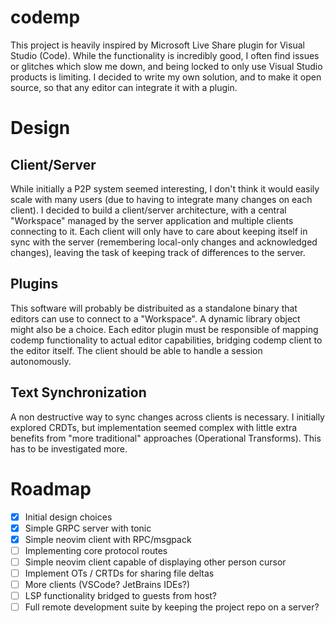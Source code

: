# codemp
This project is heavily inspired by Microsoft Live Share plugin for Visual Studio (Code).
While the functionality is incredibly good, I often find issues or glitches which slow me down, and being locked to only use Visual Studio products is limiting.
I decided to write my own solution, and to make it open source, so that any editor can integrate it with a plugin.

# Design
## Client/Server
While initially a P2P system seemed interesting, I don't think it would easily scale with many users (due to having to integrate many changes on each client).
I decided to build a client/server architecture, with a central "Workspace" managed by the server application and multiple clients connecting to it.
Each client will only have to care about keeping itself in sync with the server (remembering local-only changes and acknowledged changes), leaving the task of keeping track of differences to the server.

## Plugins
This software will probably be distribuited as a standalone binary that editors can use to connect to a "Workspace". A dynamic library object might also be a choice.
Each editor plugin must be responsible of mapping codemp functionality to actual editor capabilities, bridging codemp client to the editor itself. The client should be able to handle a session autonomously.

## Text Synchronization
A non destructive way to sync changes across clients is necessary.
I initially explored CRDTs, but implementation seemed complex with little extra benefits from "more traditional" approaches (Operational Transforms).
This has to be investigated more.

# Roadmap
* [x] Initial design choices
* [x] Simple GRPC server with tonic
* [x] Simple neovim client with RPC/msgpack
* [ ] Implementing core protocol routes
* [ ] Simple neovim client capable of displaying other person cursor
* [ ] Implement OTs / CRTDs for sharing file deltas
* [ ] More clients (VSCode? JetBrains IDEs?)
* [ ] LSP functionality bridged to guests from host?
* [ ] Full remote development suite by keeping the project repo on a server?
